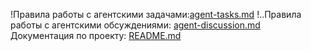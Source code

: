 !Правила работы с агентскими задачами:[agent-tasks.md](docs/development/workflows/agent-tasks.md)
!..Правила работы с агентскими обсуждениями: [agent-discussion.md](docs/development/workflows/agent-discussion.md)
Документация по проекту: [README.md](docs/README.md)
